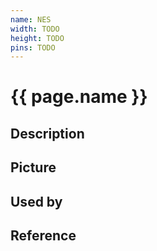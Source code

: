 ```yaml
---
name: NES
width: TODO
height: TODO
pins: TODO
---
```


# {{ page.name }}

## Description

## Picture

## Used by

## Reference
